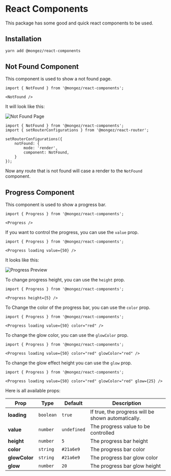 # React Components

This package has some good and quick react components to be used.

## Installation

```bash
yarn add @mongez/react-components
```

## Not Found Component

This component is used to show a not found page.

```tsx
import { NotFound } from '@mongez/react-components';

<NotFound />
```

It will look like this:

![Not Found Page](https://dev-to-uploads.s3.amazonaws.com/uploads/articles/5llfh3np2th1xu4oowj2.png)

```tsx
import { NotFound } from '@mongez/react-components';
import { setRouterConfigurations } from '@mongez/react-router';

setRouterConfigurations({
    notFound: {
        mode: 'render',
        component: NotFound,
    }
});
```

Now any route that is not found will case a render to the `NotFound` component.

## Progress Component

This component is used to show a progress bar.

```tsx
import { Progress } from '@mongez/react-components';

<Progress />
```

If you want to control the progress, you can use the `value` prop.

```tsx
import { Progress } from '@mongez/react-components';

<Progress loading value={50} />
```

It looks like this:

![Progress Preview](https://dev-to-uploads.s3.amazonaws.com/uploads/articles/99kzuedy4fiezrxgcst4.gif)

To change progress height, you can use the `height` prop.

```tsx
import { Progress } from '@mongez/react-components';

<Progress height={5} />
```

To Change the color of the progress bar, you can use the `color` prop.

```tsx
import { Progress } from '@mongez/react-components';

<Progress loading value={50} color="red" />
```

To change the glow color, you can use the `glowColor` prop.

```tsx
import { Progress } from '@mongez/react-components';

<Progress loading value={50} color="red" glowColor="red" />
```

To change the glow effect height you can use the `glow` prop.

```tsx
import { Progress } from '@mongez/react-components';

<Progress loading value={50} color="red" glowColor="red" glow={25} />
```

Here is all available props:

| Prop | Type | Default | Description |
| --- | --- | --- | --- |
| **loading** | `boolean` | `true` | If true, the progress will be shown automatically. |
| **value** | `number` | `undefined` | The progress value to be controlled |
| **height** | `number` | `5` | The progress bar height |
| **color** | `string` | `#21a6e9` | The progress bar color |
| **glowColor** | `string` | `#21a6e9` | The progress bar glow color |
| **glow** | `number` | `20` | The progress bar glow height |

